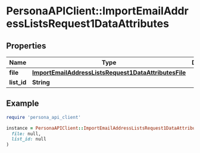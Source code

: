 # PersonaAPIClient::ImportEmailAddressListsRequest1DataAttributes

## Properties

| Name | Type | Description | Notes |
| ---- | ---- | ----------- | ----- |
| **file** | [**ImportEmailAddressListsRequest1DataAttributesFile**](ImportEmailAddressListsRequest1DataAttributesFile.md) |  |  |
| **list_id** | **String** |  |  |

## Example

```ruby
require 'persona_api_client'

instance = PersonaAPIClient::ImportEmailAddressListsRequest1DataAttributes.new(
  file: null,
  list_id: null
)
```

